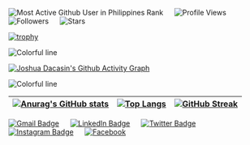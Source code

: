 ![Most Active Github User in Philippines Rank](https://enahbc8wylu2o0v.m.pipedream.net/) &emsp; ![Profile Views](https://komarev.com/ghpvc/?username=codewithjosh) &emsp; ![Followers](https://img.shields.io/github/followers/codewithjosh) &emsp; ![Stars](https://img.shields.io/github/stars/codewithjosh?label=Profile%20Stars&logo=Profile%20stars&logoColor=r) &emsp;

[![trophy](https://github-profile-trophy.vercel.app/?username=codewithjosh&margin-w=8&theme=algolia)](https://github.com/ryo-ma/github-profile-trophy)

![Colorful line](https://user-images.githubusercontent.com/73097560/115834477-dbab4500-a447-11eb-908a-139a6edaec5c.gif)

[![Joshua Dacasin's Github Activity Graph](https://github-readme-activity-graph.vercel.app/graph?username=codewithJosh&theme=react-dark)](https://github.com/Ashutosh00710/github-readme-activity-graph)

![Colorful line](https://user-images.githubusercontent.com/73097560/115834477-dbab4500-a447-11eb-908a-139a6edaec5c.gif)

| [![Anurag's GitHub stats](https://github-readme-stats.vercel.app/api?username=codewithJosh&show_icons=true&theme=tokyonight)](https://github.com/anuraghazra/github-readme-stats) | [![Top Langs](https://github-readme-stats.vercel.app/api/top-langs/?username=codewithJosh&layout=compact&show_icons=true&theme=tokyonight)](https://github.com/anuraghazra/github-readme-stats) | [![GitHub Streak](https://github-readme-streak-stats.herokuapp.com/?user=codewithJosh&theme=tokyonight)](https://github.com/anuraghazra/github-readme-stats)
--| --| --|

[![Gmail Badge](https://img.shields.io/badge/Gmail-D14836?style=for-the-badge&logo=gmail&logoColor=white)](mailto:dacasinjoshua23@gmail.com) &emsp;
[![LinkedIn Badge](https://img.shields.io/badge/LinkedIn-0077B5?style=for-the-badge&logo=linkedin&logoColor=white)](https://www.linkedin.com/in/codewithjosh) &emsp;
[![Twitter Badge](https://img.shields.io/badge/Twitter-1DA1F2?style=for-the-badge&logo=twitter&logoColor=white)](https://twitter.com/krazydacs) &emsp;
[![Instagram Badge](https://img.shields.io/badge/Instagram-E4405F?style=for-the-badge&logo=instagram&logoColor=white)](https://www.instagram.com/krazydacs) &emsp;
[![Facebook](https://img.shields.io/badge/Facebook-1877F2?style=for-the-badge&logo=facebook&logoColor=white)](https://www.facebook.com/krazydacs) &emsp;
